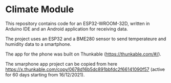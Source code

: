 # Climate Module

This repository contains code for an ESP32-WROOM-32D, written in Arduino IDE and an Android application for receiving data.

The project uses an ESP32 and a BME280 sensor to send temperateure and humidity data to a smartphone.

The app for the phone was built on Thunkable (https://thunkable.com/#/). 

The smarphone app project can be copied from here https://x.thunkable.com/copy/0678d16b5dc891bbfdc2f66141090f57 (active for 60 days starting from 16/12/2021).


